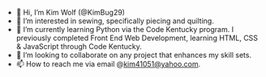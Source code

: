 - 👋 Hi, I’m Kim Wolf (@KimBug29)
- 👀 I’m interested in sewing, specifically piecing and quilting.
- 🌱 I’m currently learning Python via the Code Kentucky program. I previously completed Front End Web Development, learning HTML, CSS & JavaScript through Code Kentucky.
- 💞️ I’m looking to collaborate on any project that enhances my skill sets.
- 📫 How to reach me via email @kim41051@yahoo.com.

<!---
KimBug29/KimBug29 is a ✨ special ✨ repository because its `README.md` (this file) appears on your GitHub profile.
You can click the Preview link to take a look at your changes.
--->
